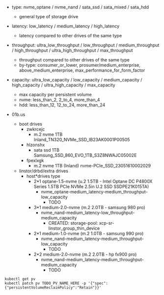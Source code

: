 - type: nvme_optane / nvme_nand / sata_ssd / sata_mixed / sata_hdd
  - general type of storage drive
- latency: low_latency / medium_latency / high_latency
  - latency compared to other drives of the same type
- throughput: ultra_low_throughput / low_throughput / medium_throughput / high_throughput / ultra_high_throughput / max_throughput
  - throughput compared to other drives of the same type
  - by-type: consumer_or_lower, prosumer/medium_enterprise, above_medium_enterprise, max_performance_for_form_factor
- capacity: ultra_low_capacity / low_capacity / medium_capacity / high_capacity / ultra_high_capacity / max_capacity
  - max capacity per persistent volume
  - nvme: less_than_2, 2_to_4, more_than_4
  - hdd: less_than_12, 12_to_24, more_than_24

- 01b.us
  - boot drives
    - zwkrcejc
      - m.2 nvme 1TB Inland_TN320_NVMe_SSD_IB23AK0001P00505
    - hlzonshx
      - sata ssd 1TB Samsung_SSD_860_EVO_1TB_S3Z8NWAJC05002E
    - fpexlxgk
      - m.2 nvme 1TB (Inland) nvme-PCIe_SSD_23051610002029
  - linstor/drbd/extra drives
    - host*drives type
      - 2*1 optane-1.5-nvme (u.2 1.5TB - Intel Optane DC P4800X Series 1.5TB PCIe NVMe 2.5in U.2 SSD SSDPE21K015TA)
        - nvme_optane-medium_latency-medium_throughput-low_capacity
          - TODO
      - 3*1 medium-2.0-nvme (m.2 2.0TB - samsung 980 pro)
        - nvme_nand-medium_latency-low_throughput-medium_capacity
          - CREATED: storage-pool: xcp-sr-linstor_group_thin_device
      - 2*1 medium-1.0-nvme   (m.2 1.0TB - samsung 990 pro)
        - nvme_nand-medium_latency-medium_throughput-low_capacity
          - TODO
      - 2*2 medium-2.0-nvme   (m.2 2.0TB - hp fx900 pro)
        - nvme_nand-medium_latency-medium_throughput-medium_capacity
          - TODO

```
kubectl get pv
kubectl patch pv TODO_PV_NAME_HERE -p '{"spec":{"persistentVolumeReclaimPolicy":"Retain"}}'
```
